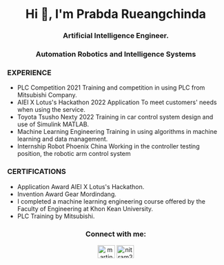 <h1 align="center">Hi 👋, I'm Prabda Rueangchinda</h1>
<h3 align="center">Artificial Intelligence Engineer.</h3>
<h3 align="center">Automation Robotics and Intelligence Systems</h3>

  ### EXPERIENCE
  *	PLC Competition 2021 Training and competition in using PLC from Mitsubishi Company. 
  *	AIEI X Lotus's Hackathon 2022 Application To meet customers' needs when using the service.
  *	Toyota Tsusho Nexty 2022 Training in car control system design and use of Simulink MATLAB.
  *	Machine Learning Engineering Training in using algorithms in machine learning and data management.
  * Internship Robot Phoenix China Working in the controller testing position, the robotic arm control system

  ### CERTIFICATIONS
  *	Application Award AIEI X Lotus's Hackathon.
  *	Invention Award Gear Mordindang.
  *	I completed a machine learning engineering course offered by the Faculty of Engineering at Khon Kean University.
  *	PLC Training by Mitsubishi.


<h3 align="center">Connect with me:</h3>
<p align="center">
  <a href="https://www.linkedin.com/in/prabda-rueangjinda-917560341/" target="blank"><img align="center" src="https://raw.githubusercontent.com/rahuldkjain/github-profile-readme-generator/master/src/images/icons/Social/linked-in-alt.svg" alt="martin-sidorov" height="30" width="40" /></a>
  <a href="facebook.com/conix.lp/" target="blank"><img align="center" src="https://raw.githubusercontent.com/rahuldkjain/github-profile-readme-generator/master/src/images/icons/Social/facebook.svg" alt="nitram278" height="30" width="40" /></a>
</p>







<!--
**PrABpY/PrABpY** is a ✨ _special_ ✨ repository because its `README.md` (this file) appears on your GitHub profile.

Here are some ideas to get you started:

- 🔭 I’m currently working on ...
- 🌱 I’m currently learning ...
- 👯 I’m looking to collaborate on ...
- 🤔 I’m looking for help with ...
- 💬 Ask me about ...
- 📫 How to reach me: ...
- 😄 Pronouns: ...
- ⚡ Fun fact: ...
-->
